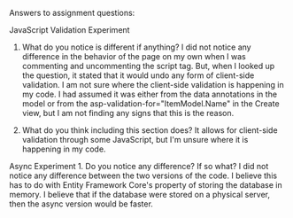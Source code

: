 Answers to assignment questions:

  JavaScript Validation Experiment

   1. What do you notice is different if anything?
		I did not notice any difference in the behavior of the page on my own when I was commenting and uncommenting the script tag. But, when I looked up the question, it stated that it would undo any form of client-side validation.
		I am not sure where the client-side validation is happening in my code. I had assumed it was either from the data annotations in the model or from the asp-validation-for="ItemModel.Name" in the Create view, but I am not finding any signs that this is the reason.

  2. What do you think including this section does?
		It allows for client-side validation through some JavaScript, but I'm unsure where it is happening in my code.

  Async Experiment
	  1. Do you notice any difference?  If so what?
		  I did not notice any difference between the two versions of the code. I believe this has to do with Entity Framework Core's property of storing the database in memory. I believe that if the database were stored on a physical server, then the async version would be faster.
